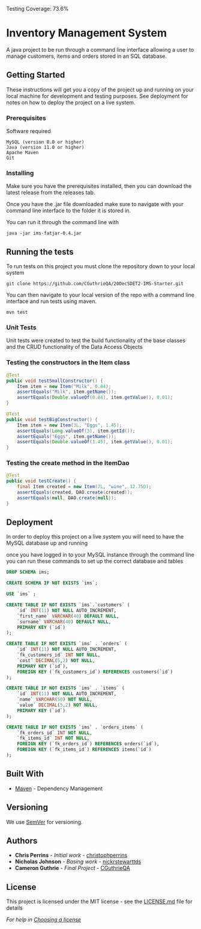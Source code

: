 Testing Coverage: 73.6%
# Inventory Management System

A java project to be run through a command line interface allowing a user to manage customers, items and orders stored in an SQL database.

## Getting Started

These instructions will get you a copy of the project up and running on your local machine for development and testing purposes. See deployment for notes on how to deploy the project on a live system.

### Prerequisites

Software required

```
MySQL (version 8.0 or higher)
Java (version 11.0 or higher)
Apache Maven
Git
```

### Installing

Make sure you have the prerequisites installed, then you can download the latest release from the releases tab.

Once you have the .jar file downloaded make sure to navigate with your command line interface to the folder it is stored in.

You can run it through the command line with

```
java -jar ims-fatjar-0.4.jar
```

## Running the tests

To run tests on this project you must clone the repository down to your local system

```git
git clone https://github.com/CGuthrieQA/20DecSDET2-IMS-Starter.git
```

You can then navigate to your local version of the repo with a command line interface and run tests using maven.

```
mvn test
```

### Unit Tests 

Unit tests were created to test the build functionality of the base classes and the CRUD functionality of the Data Access Objects

### Testing the constructors in the Item class

```java
@Test
public void testSmallConstructor() {
	Item item = new Item("Milk", 0.84);
	assertEquals("Milk", item.getName());
	assertEquals(Double.valueOf(0.84), item.getValue(), 0.01);
}

@Test
public void testBigConstructor() {
	Item item = new Item(3L, "Eggs", 1.45);
	assertEquals(Long.valueOf(3), item.getId());
	assertEquals("Eggs", item.getName());
	assertEquals(Double.valueOf(1.45), item.getValue(), 0.01);
}
```

### Testing the create method in the ItemDao

```java
@Test
public void testCreate() {
    final Item created = new Item(7L, "wine", 12.75D);
    assertEquals(created, DAO.create(created));
    assertEquals(null, DAO.create(null));
}
```

## Deployment

In order to deploy this project on a live system you will need to have the MySQL database up and running

once you have logged in to your MySQL instance through the command line you can run these commands to set up the correct database and tables

```SQL
DROP SCHEMA ims;

CREATE SCHEMA IF NOT EXISTS `ims`;

USE `ims` ;

CREATE TABLE IF NOT EXISTS `ims`.`customers` (
    `id` INT(11) NOT NULL AUTO_INCREMENT,
    `first_name` VARCHAR(40) DEFAULT NULL,
    `surname` VARCHAR(40) DEFAULT NULL,
    PRIMARY KEY (`id`)
);

CREATE TABLE IF NOT EXISTS `ims` . `orders` (
	`id` INT(11) NOT NULL AUTO_INCREMENT,
	`fk_customers_id` INT NOT NULL,
	`cost` DECIMAL(5,2) NOT NULL,
	PRIMARY KEY (`id`),
	FOREIGN KEY (`fk_customers_id`) REFERENCES customers(`id`)
);

CREATE TABLE IF NOT EXISTS `ims` . `items` (
	`id` INT(11) NOT NULL AUTO_INCREMENT,
	`name` VARCHAR(50) NOT NULL,
	`value` DECIMAL(5,2) NOT NULL,
	PRIMARY KEY (`id`)
);

CREATE TABLE IF NOT EXISTS `ims` . `orders_items` (
	`fk_orders_id` INT NOT NULL,
	`fk_items_id` INT NOT NULL,
	FOREIGN KEY (`fk_orders_id`) REFERENCES orders(`id`),
	FOREIGN KEY (`fk_items_id`) REFERENCES items(`id`)
);
```

## Built With

* [Maven](https://maven.apache.org/) - Dependency Management

## Versioning

We use [SemVer](http://semver.org/) for versioning.

## Authors

* **Chris Perrins** - *Initial work* - [christophperrins](https://github.com/christophperrins)
* **Nicholas Johnson** - *Basing work* - [nickrstewarttds](https://github.com/nickrstewarttds/)
* **Cameron Guthrie** - *Final Project* - [CGuthrieQA](https://github.com/CGuthrieQA/)

## License

This project is licensed under the MIT license - see the [LICENSE.md](LICENSE.md) file for details 

*For help in [Choosing a license](https://choosealicense.com/)*